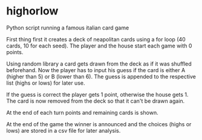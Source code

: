 # highorlow
 Python script running a famous italian card game

First thing first it creates a deck of neapolitan cards using a for loop (40 cards, 10 for each seed).
The player and the house start each game with 0 points.

Using random library a card gets drawn from the deck as if it was shuffled beforehand. 
Now the player has to input his guess if the card is either A (higher than 5) or B (lower than 6).
The guess is appended to the respective list (highs or lows) for later use.

If the guess is correct the player gets 1 point, otherwise the house gets 1. 
The card is now removed from the deck so that it can't be drawn again.

At the end of each turn points and remaining cards is shown.

At the end of the game the winner is announced and the choices (highs or lows) are stored in a csv file for later analysis.
